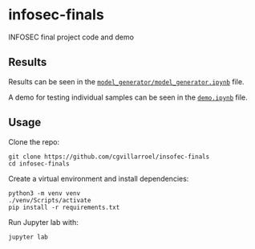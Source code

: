 # infosec-finals
INFOSEC final project code and demo

## Results

Results can be seen in the [`model_generator/model_generator.ipynb`](https://github.com/cgvillarroel/infosec-finals/blob/demo/model_generator/model_generator.ipynb) file.

A demo for testing individual samples can be seen in the [`demo.ipynb`](https://github.com/cgvillarroel/infosec-finals/blob/demo/demo.ipynb) file.

## Usage

Clone the repo:

```pwsh
git clone https://github.com/cgvillarroel/insofec-finals
cd infosec-finals
```

Create a virtual environment and install dependencies:

```pwsh
python3 -m venv venv
./venv/Scripts/activate
pip install -r requirements.txt
```

Run Jupyter lab with:

```pwsh
jupyter lab
```
